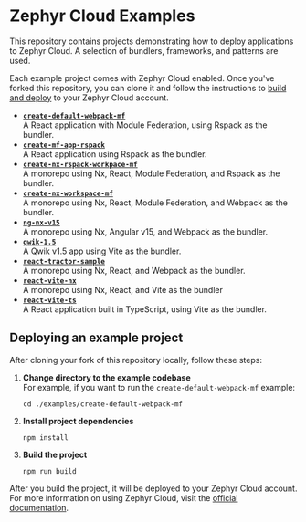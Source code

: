 # Zephyr Cloud Examples

This repository contains projects demonstrating how to deploy applications to Zephyr Cloud.
A selection of bundlers, frameworks, and patterns are used.

Each example project comes with Zephyr Cloud enabled.
Once you've forked this repository, you can clone it and follow the instructions to [build and deploy](#deploying-an-example-project) to your Zephyr Cloud account.

*   __[`create-default-webpack-mf`](./examples/create-default-webpack-mf)__  
    A React application with Module Federation, using Rspack as the bundler.
*   __[`create-mf-app-rspack`](./examples/create-mf-app-rspack)__  
    A React application using Rspack as the bundler.
*   __[`create-nx-rspack-workpace-mf`](./examples/create-nx-rspack-workpace-mf)__  
    A monorepo using Nx, React, Module Federation, and Rspack as the bundler.
*   __[`create-nx-workspace-mf`](./examples/create-nx-workspace-mf)__  
    A monorepo using Nx, React, Module Federation, and Webpack as the bundler.
*   __[`ng-nx-v15`](./examples/ng-nx-v15)__  
    A monorepo using Nx, Angular v15, and Webpack as the bundler.
*   __[`qwik-1.5`](./examples/qwik-1.5)__  
    A Qwik v1.5 app using Vite as the bundler.
*   __[`react-tractor-sample`](./examples/react-tractor-sample)__  
    A monorepo using Nx, React, and Webpack as the bundler.
*   __[`react-vite-nx`](./examples/react-vite-nx)__  
    A monorepo using Nx, React, and Vite as the bundler
*   __[`react-vite-ts`](./examples/react-vite-ts)__  
    A React application built in TypeScript, using Vite as the bundler.

## Deploying an example project
After cloning your fork of this repository locally, follow these steps:

1.  __Change directory to the example codebase__  
    For example, if you want to run the `create-default-webpack-mf` example:

    ```shell
    cd ./examples/create-default-webpack-mf
    ```
2.  __Install project dependencies__  
    ```shell
    npm install
    ```
3.  __Build the project__  
    ```shell
    npm run build
    ```

After you build the project, it will be deployed to your Zephyr Cloud account.
For more information on using Zephyr Cloud, visit the [official documentation][documentation].

[documentation]: https://docs.zephyr-cloud.io